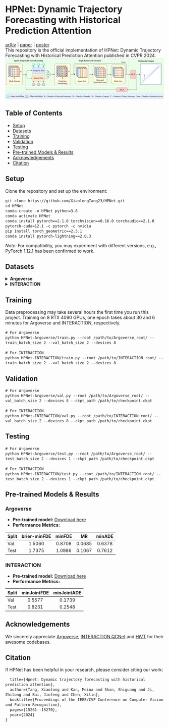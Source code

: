 # HPNet: Dynamic Trajectory Forecasting with Historical Prediction Attention
[arXiv](https://arxiv.org/pdf/2404.06351.pdf) | [paper](https://openaccess.thecvf.com/content/CVPR2024/papers/Tang_HPNet_Dynamic_Trajectory_Forecasting_with_Historical_Prediction_Attention_CVPR_2024_paper.pdf) | [poster](assets/poster_2024_cvpr_hpnet.png)\
This repository is the official implementation of HPNet: Dynamic Trajectory Forecasting with Historical Prediction Attention published in CVPR 2024.
![AnoverviewofHPNet](assets/HPNet.png)

## Table of Contents
+ [Setup](#setup)
+ [Datasets](#datasets)
+ [Training](#training)
+ [Validation](#validation)
+ [Testing](#testing)
+ [Pre-trained Models & Results](#pre-trained-models--results)
+ [Acknowledgements](#acknowledgements)
+ [Citation](#citation)

## Setup
Clone the repository and set up the environment:
```
git clone https://github.com/XiaolongTang23/HPNet.git
cd HPNet
conda create -n HPNet python=3.8
conda activate HPNet
conda install pytorch==2.1.0 torchvision==0.16.0 torchaudio==2.1.0 pytorch-cuda=12.1 -c pytorch -c nvidia
pip install torch_geometric==2.3.1
conda install pytorch-lightning==2.0.3
```
*Note:* For compatibility, you may experiment with different versions, e.g., PyTorch 1.12.1 has been confirmed to work.

## Datasets

<details>
<summary><b>Argoverse</b></summary>
<p>

1. Download the [Argoverse Motion Forecasting Dataset v1.1](https://www.argoverse.org/av1.html#download-link). After downloading and extracting the tar.gz files, organize the dataset directory as follows:

```
/path/to/Argoverse_root/
├── train/
│   └── data/
│       ├── 1.csv
│       ├── 2.csv
│       ├── ...
└── val/
    └── data/
        ├── 1.csv
        ├── 2.csv
        ├── ...
```

2. Install the [Argoverse API](https://github.com/argoverse/argoverse-api).

</p>
</details>

<details>
<summary><b>INTERACTION</b></summary>
<p>

1. Download the [INTERACTION Dataset v1.2](https://interaction-dataset.com/). Here, we only need the data for the multi-agent tracks. After downloading and extracting the zip files, organize the dataset directory as follows:

```
/path/to/INTERACTION_root/
├── maps/
├── test_conditional-multi-agent/
├── test_multi-agent/
├── train/
│   ├── DR_CHN_Merging_ZS0_train
│   ├── ...
└── val/
    ├── DR_CHN_Merging_ZS0_val
    ├── ...

```

2. Install the map dependency [lanelet2](https://github.com/fzi-forschungszentrum-informatik/Lanelet2):
```
pip install lanelet2==1.2.1
```

</p>
</details>


## Training
Data preprocessing may take several hours the first time you run this project. Training on 8 RTX 4090 GPUs, one epoch takes about 30 and 6 minutes for Argoverse and INTERACTION, respectively.
```
# For Argoverse
python HPNet-Argoverse/train.py --root /path/to/Argoverse_root/ --train_batch_size 2 --val_batch_size 2 --devices 8

# For INTERACTION
python HPNet-INTERACTION/train.py --root /path/to/INTERACTION_root/ --train_batch_size 2 --val_batch_size 2 --devices 8
```

## Validation
```
# For Argoverse
python HPNet-Argoverse/val.py --root /path/to/Argoverse_root/ --val_batch_size 2 --devices 8 --ckpt_path /path/to/checkpoint.ckpt

# For INTERACTION
python HPNet-INTERACTION/val.py --root /path/to/INTERACTION_root/ --val_batch_size 2 --devices 8 --ckpt_path /path/to/checkpoint.ckpt
```

## Testing
```
# For Argoverse
python HPNet-Argoverse/test.py --root /path/to/Argoverse_root/ --test_batch_size 2 --devices 1 --ckpt_path /path/to/checkpoint.ckpt

# For INTERACTION
python HPNet-INTERACTION/test.py --root /path/to/INTERACTION_root/ --test_batch_size 2 --devices 1 --ckpt_path /path/to/checkpoint.ckpt
```

## Pre-trained Models & Results

### Argoverse
- **Pre-trained model:** [Download here](https://drive.google.com/file/d/1PqOw3t3-Tf2v6nlqz2bqr0NjYIw_YJwK/view?usp=drive_link)
- **Performance Metrics:**

| Split | brier-minFDE | minFDE | MR | minADE |
|-------|:------------:|:------:|:--:|:------:|
| Val   | 1.5060       | 0.8708 | 0.0685 | 0.6378 |
| Test  | 1.7375       | 1.0986 | 0.1067 | 0.7612 |

### INTERACTION
- **Pre-trained model:** [Download here](https://drive.google.com/file/d/1wj6Wg2-eta4pVFxHARsaVCyisk2Fr-qM/view?usp=sharing)
- **Performance Metrics:**

| Split | minJointFDE | minJointADE |
|-------|:-----------:|:-----------:|
| Val   | 0.5577      | 0.1739      |
| Test  | 0.8231      | 0.2548      |


## Acknowledgements
We sincerely appreciate [Argoverse](https://github.com/argoverse/argoverse-api), [INTERACTION](https://github.com/interaction-dataset/interaction-dataset),[QCNet](https://github.com/ZikangZhou/QCNet) and [HiVT](https://github.com/ZikangZhou/HiVT) for their awesome codebases.


## Citation

If HPNet has been helpful in your research, please consider citing our work:

```@inproceedings{tang2024hpnet,
  title={Hpnet: Dynamic trajectory forecasting with historical prediction attention},
  author={Tang, Xiaolong and Kan, Meina and Shan, Shiguang and Ji, Zhilong and Bai, Jinfeng and Chen, Xilin},
  booktitle={Proceedings of the IEEE/CVF Conference on Computer Vision and Pattern Recognition},
  pages={15261--15270},
  year={2024}
}
```
